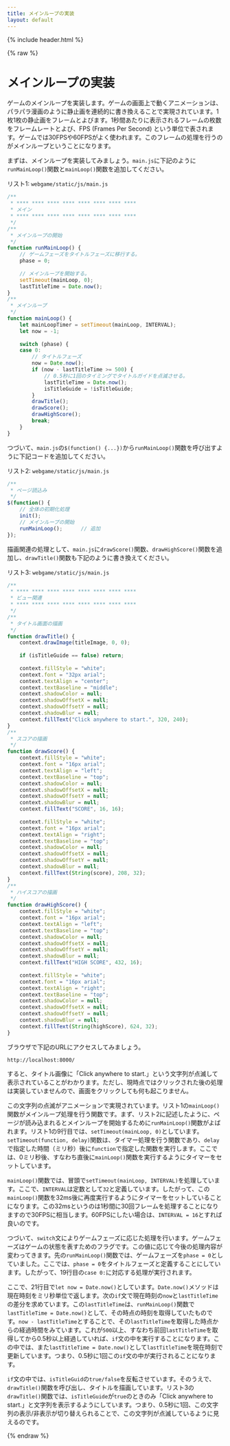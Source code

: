 ```yaml
---
title: メインループの実装
layout: default
---
```


{% include header.html %}

{% raw %}

# メインループの実装

ゲームのメインループを実装します。ゲームの画面上で動くアニメーションは、パラパラ漫画のように静止画を連続的に書き換えることで実現されています。1枚1枚の静止画をフレームとよびます。1秒間あたりに表示されるフレームの枚数をフレームレートとよび、FPS (Frames Per Second) という単位で表されます。ゲームでは30FPSや60FPSがよく使われます。このフレームの処理を行うのがメインループということになります。

まずは、メインループを実装してみましょう。`main.js`に下記のように`runMainLoop()`関数と`mainLoop()`関数を追加してください。

リスト1: `webgame/static/js/main.js`
```js
/**
 * **** **** **** **** **** **** **** ****
 * メイン
 * **** **** **** **** **** **** **** ****
 */
/**
 * メインループの開始
 */
function runMainLoop() {
    // ゲームフェーズをタイトルフェーズに移行する。
    phase = 0;
 
	// メインループを開始する。
    setTimeout(mainLoop, 0);
    lastTitleTime = Date.now();
}
/**
 * メインループ
 */
function mainLoop() {
    let mainLoopTimer = setTimeout(mainLoop, INTERVAL);
    let now = -1;
 
    switch (phase) {
    case 0:
        // タイトルフェーズ
        now = Date.now();
        if (now - lastTitleTime >= 500) {
            // 0.5秒に1回のタイミングでタイトルガイドを点滅させる。
            lastTitleTime = Date.now();
            isTitleGuide = !isTitleGuide;
        }
        drawTitle();
        drawScore();
        drawHighScore();
        break;
    }
}
```

つづいて、`main.js`の`$(function() {...})`から`runMainLoop()`関数を呼び出すように下記コードを追加してください。

リスト2: `webgame/static/js/main.js`
```js
/**
 * ページ読込み
 */
$(function() {
    // 全体の初期化処理
    init();
    // メインループの開始
    runMainLoop();      // 追加
});
```

描画関連の処理として、`main.js`に`drawScore()`関数、`drawHighScore()`関数を追加し、`drawTitle()`関数も下記のように書き換えてください。

リスト3: `webgame/static/js/main.js`
```js
/**
 * **** **** **** **** **** **** **** ****
 * ビュー関連
 * **** **** **** **** **** **** **** ****
 */
/**
 * タイトル画面の描画
 */
function drawTitle() {
    context.drawImage(titleImage, 0, 0);
 
    if (isTitleGuide == false) return;
 
    context.fillStyle = "white";
    context.font = "32px arial";
    context.textAlign = "center";
    context.textBaseline = "middle";
    context.shadowColor = null;
    context.shadowOffsetX = null;
    context.shadowOffsetY = null;
    context.shadowBlur = null;
    context.fillText("Click anywhere to start.", 320, 240);
}
/**
 * スコアの描画
 */
function drawScore() {
    context.fillStyle = "white";
    context.font = "16px arial";
    context.textAlign = "left";
    context.textBaseline = "top";
    context.shadowColor = null;
    context.shadowOffsetX = null;
    context.shadowOffsetY = null;
    context.shadowBlur = null;
    context.fillText("SCORE", 16, 16);
 
    context.fillStyle = "white";
    context.font = "16px arial";
    context.textAlign = "right";
    context.textBaseline = "top";
    context.shadowColor = null;
    context.shadowOffsetX = null;
    context.shadowOffsetY = null;
    context.shadowBlur = null;
    context.fillText(String(score), 208, 32);
}
/**
 * ハイスコアの描画
 */
function drawHighScore() {
    context.fillStyle = "white";
    context.font = "16px arial";
    context.textAlign = "left";
    context.textBaseline = "top";
    context.shadowColor = null;
    context.shadowOffsetX = null;
    context.shadowOffsetY = null;
    context.shadowBlur = null;
    context.fillText("HIGH SCORE", 432, 16);
 
    context.fillStyle = "white";
    context.font = "16px arial";
    context.textAlign = "right";
    context.textBaseline = "top";
    context.shadowColor = null;
    context.shadowOffsetX = null;
    context.shadowOffsetY = null;
    context.shadowBlur = null;
    context.fillText(String(highScore), 624, 32);
}
```

ブラウザで下記のURLにアクセスしてみましょう。

`http://localhost:8000/`

すると、タイトル画像に「Click anywhere to start.」という文字列が点滅して表示されていることがわかります。ただし、現時点ではクリックされた後の処理は実装していませんので、画面をクリックしても何も起こりません。

この文字列の点滅がアニメーションで実現されています。リスト1の`mainLoop()`関数がメインループ処理を行う関数です。まず、リスト2に記述したように、ページが読み込まれるとメインループを開始するために`runMainLoop()`関数がよばれます。リスト1の9行目では、`setTimeout(mainLoop, 0)`としています。`setTimeout(function, delay)`関数は、タイマー処理を行う関数であり、`delay`で指定した時間（ミリ秒）後に`function`で指定した関数を実行します。ここでは、0ミリ秒後、すなわち直後に`mainLoop()`関数を実行するようにタイマーをセットしています。

`mainLoop()`関数では、冒頭で`setTimeout(mainLoop, INTERVAL)`を処理しています。ここで、`INTERVAL`は定数として`32`と定義しています。したがって、この`mainLoop()`関数を32ms後に再度実行するようにタイマーをセットしていることになります。この32msというのは1秒間に30回フレームを処理することになりますので30FPSに相当します。60FPSにしたい場合は、`INTERVAL = 16`とすれば良いのです。

つづいて、`switch`文によりゲームフェーズに応じた処理を行います。ゲームフェーズはゲームの状態を表すためのフラグです。この値に応じて今後の処理内容が変わってきます。先の`runMainLoop()`関数では、ゲームフェーズを`phase = 0`としていました。ここでは、`phase = 0`をタイトルフェーズと定義することにしています。したがって、19行目の`case 0:`に対応する処理が実行されます。

ここで、21行目で`let now = Date.now()`としています。`Date.now()`メソッドは現在時刻をミリ秒単位で返します。次の`if`文で現在時刻の`now`と`lastTitleTime`の差分を求めています。この`lastTitleTime`は、`runMainLoop()`関数で`lastTitleTime = Date.now()`として、その時点の時刻を取得していたものです。`now - lastTitleTime`とすることで、その`lastTitleTime`を取得した時点からの経過時間をみています。これが`500`以上、すなわち前回`lastTitleTime`を取得してから0.5秒以上経過していれば、`if`文の中を実行することになります。この中では、また`lastTitleTime = Date.now()`として`lastTitleTime`を現在時刻で更新しています。つまり、0.5秒に1回この`if`文の中が実行されることになります。

`if`文の中では、`isTitleGuid`の`true/false`を反転させています。そのうえで、`drawTitle()`関数を呼び出し、タイトルを描画しています。リスト3の`drawTitle()`関数では、`isTitleGuide`が`true`のときのみ「Click anywhere to start.」と文字列を表示するようにしています。つまり、0.5秒に1回、この文字列の表示/非表示が切り替えられることで、この文字列が点滅しているように見えるのです。

{% endraw %}
